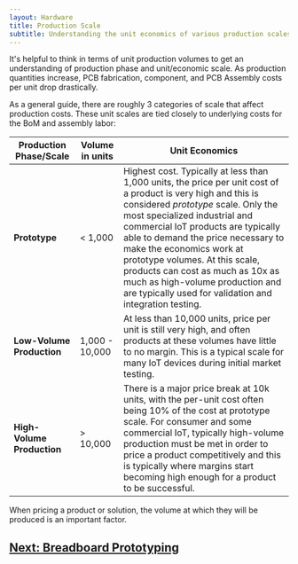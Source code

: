 ```yaml
---
layout: Hardware
title: Production Scale
subtitle: Understanding the unit economics of various production scales.
---
```


It's helpful to think in terms of unit production volumes to get an understanding of production phase and unit/economic scale. As production quantities increase, PCB fabrication, component, and PCB Assembly costs per unit drop drastically.

As a general guide, there are roughly 3 categories of scale that affect production costs. These unit scales are tied closely to underlying costs for the BoM and assembly labor:

| Production Phase/Scale | Volume in units | Unit Economics |
|------------------------|-----------------|----------------|
| **Prototype**          | < 1,000         | Highest cost. Typically at less than 1,000 units, the price per unit cost of a product is very high and this is considered _prototype_ scale. Only the most specialized industrial and commercial IoT products are typically able to demand the price necessary to make the economics work at prototype volumes. At this scale, products can cost as much as 10x as much as high-volume production and are typically used for validation and integration testing. |
| **Low-Volume Production** | 1,000 - 10,000 | At less than 10,000 units, price per unit is still very high, and often products at these volumes have little to no margin. This is a typical scale for many IoT devices during initial market testing. |
| **High-Volume Production** | > 10,000 | There is a major price break at 10k units, with the per-unit cost often being 10% of the cost at prototype scale. For consumer and some commercial IoT, typically high-volume production must be met in order to price a product competitively and this is typically where margins start becoming high enough for a product to be successful. |

When pricing a product or solution, the volume at which they will be produced is an important factor.

## [Next: Breadboard Prototyping](/Hardware/Fundamentals/Introduction_to_Hardware_Design/Breadboarding/)